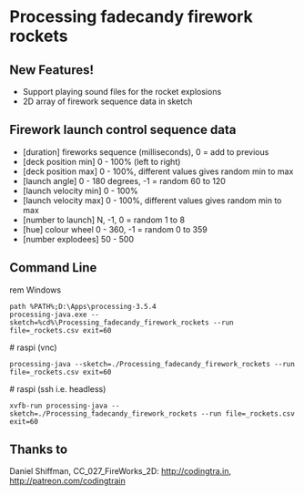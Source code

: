 
# Processing fadecandy firework rockets

## New Features!

  - Support playing sound files for the rocket explosions
  - 2D array of firework sequence data in sketch

## Firework launch control sequence data

* [duration] fireworks sequence (milliseconds), 0 = add to previous
* [deck position min] 0 - 100% (left to right)
* [deck position max] 0 - 100%, different values gives random min to max
* [launch angle] 0 - 180 degrees, -1 = random 60 to 120
* [launch velocity min] 0 - 100%
* [launch velocity max] 0 - 100%, different values gives random min to max
* [number to launch] N, -1, 0 = random 1 to 8
* [hue] colour wheel 0 - 360, -1 = random 0 to 359
* [number explodees] 50 - 500


## Command Line


rem Windows

    path %PATH%;D:\Apps\processing-3.5.4
    processing-java.exe --sketch=%cd%\Processing_fadecandy_firework_rockets --run file=_rockets.csv exit=60

\# raspi (vnc)

    processing-java --sketch=./Processing_fadecandy_firework_rockets --run file=_rockets.csv exit=60

\# raspi (ssh i.e. headless)

    xvfb-run processing-java --sketch=./Processing_fadecandy_firework_rockets --run file=_rockets.csv exit=60


## Thanks to

Daniel Shiffman, CC_027_FireWorks_2D: http://codingtra.in, http://patreon.com/codingtrain
